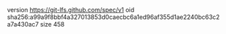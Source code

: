 version https://git-lfs.github.com/spec/v1
oid sha256:a99a9f8bbf4a327013853d0caecbc6a1ed96af355d1ae2240bc63c2a7a430ac7
size 458

